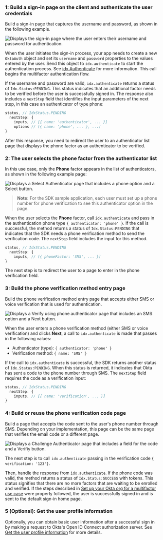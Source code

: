 ### 1: Build a sign-in page on the client and authenticate the user credentials

Build a sign-in page that captures the username and password, as shown in the following example.

<div class="common-image-format">

![Displays the sign-in page where the user enters their username and password for authentication.](/img/oie-embedded-sdk/oie-embedded-sdk-use-case-simple-sign-on-screenshot-sign-in-nodejs.png)

</div>

When the user initiates the sign-in process, your app needs to create a new `OktaAuth` object and set its `username` and `password` properties to the values entered by the user. Send this object to `idx.authenticate` to start the authentication process. See [idx.Authenticate](https://github.com/okta/okta-auth-js/blob/master/docs/idx.md#idxauthenticate) for more information. This call begins the multifactor authentication flow.

If the username and password are valid, `idx.authenticate` returns a status of `Idx.Status:PENDING`. This status indicates that an additional factor needs to be verified before the user is successfully signed in. The response also includes a `nextStep` field that identifies the input parameters of the next step, in this case an authenticator of type phone:

```JavaScript
status, // IdxStatus.PENDING
  nextStep: {
    inputs, // [{ name: 'authenticator', ... }]
    options // [{ name: 'phone', ... }, ...]
}
```

After this response, you need to redirect the user to an authenticator list page that displays the phone factor as an authenticator to be verified.

### 2: The user selects the phone factor from the authenticator list

In this use case, only the **Phone** factor appears in the list of authenticators, as shown in the following example page:

<div class="common-image-format">

![Displays a Select Authenticator page that includes a phone option and a Select button.](/img/oie-embedded-sdk/oie-embedded-sdk-use-case-sign-in-pwd-phone-screen-verify-nodejs.png)

</div>

>**Note:** For the SDK sample application, each user must set up a phone number for phone verification to see this authenticator option in the page.

When the user selects the **Phone** factor, call `idx.authenticate` and pass in the authentication phone type `{ authenticator: 'phone' }`. If the call is successful, the method returns a status of `Idx.Status:PENDING` that indicates that the SDK needs a phone verification method to send the verification code. The `nextStep` field includes the input for this method.

```JavaScript
status, // IdxStatus.PENDING
  nextStep: {
    inputs, // [{ phoneFactor: 'SMS', ... }]
}
```

The next step is to redirect the user to a page to enter in the phone verification field.

### 3: Build the phone verification method entry page

Build the phone verification method entry page that accepts either SMS or voice verification that is used for authentication.

<div class="common-image-format">

![Displays a Verify using phone authenticator page that includes an SMS option and a Next button.](/img/oie-embedded-sdk/oie-embedded-sdk-use-case-sign-in-pwd-phone-screen-verify-phone-method-nodejs.png)

</div>

When the user enters a phone verification method (either SMS or voice verification) and clicks **Next**, a call to `idx.authenticate` is made that passes in the following values:

* Authenticator (type): `{ authenticator: 'phone' }`
* Verification method: `{ name: 'SMS' }`

If the call to `idx.authenticate` is successful, the SDK returns another status of `Idx.Status:PENDING`. When this status is returned, it indicates that Okta has sent a code to the phone number through SMS. The `nextStep` field requires the code as a verification input:

```JavaScript
status, // IdxStatus.PENDING
  nextStep: {
    inputs, // [{ name: 'verification', ... }]
}
```

### 4: Build or reuse the phone verification code page

Build a page that accepts the code sent to the user's phone number through SMS. Depending on your implementation, this page can be the same page that verifies the email code or a different page.

<div class="common-image-format">

![Displays a Challenge Authenticator page that includes a field for the code and a Verifiy button.](/img/oie-embedded-sdk/oie-embedded-sdk-use-case-simple-sign-in-pwd-phone-verify-phone-code-nodejs.png)

</div>

The next step is to call `idx.authenticate` passing in the verification code `{ verification: '123'}`.

Then, handle the response from `idx.authenticate`. If the phone code was valid, the method returns a status of `Idx.Status:SUCCESS` with tokens. This status signifies that there are no more factors that are waiting to be enrolled and verified. If the steps described in [Set up your Okta org for a multifactor use case](/docs/guides/oie-embedded-common-org-setup/nodejs/main/#set-up-your-okta-org-for-a-multifactor-use-case) were properly followed, the user is successfully signed in and is sent to the default sign-in home page.

### 5 (Optional): Get the user profile information

Optionally, you can obtain basic user information after a successful sign in by making a request to Okta's Open ID Connect authorization server. See [Get the user profile information](/docs/guides/oie-embedded-sdk-use-case-basic-sign-in/nodejs/main/#get-the-user-profile-information) for more details.
